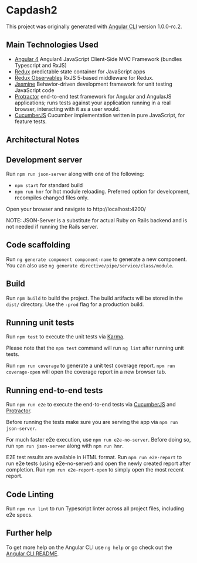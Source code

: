 # Capdash2

This project was originally generated with [Angular CLI](https://github.com/angular/angular-cli) version 1.0.0-rc.2.

## Main Technologies Used

* [Angular 4](https://angular.io/) Angular4 JavaScript Client-Side MVC Framework (bundles Typescript and RxJS)
* [Redux](http://redux.js.org/) predictable state container for JavaScript apps
* [Redux Observables](https://redux-observable.js.org/) RxJS 5-based middleware for Redux.
* [Jasmine](https://jasmine.github.io/) Behavior-driven development framework for unit testing JavaScript code
* [Protractor](http://www.protractortest.org/#/) end-to-end test framework for Angular and AngularJS applications; runs tests against your application running in a real browser, interacting with it as a user would.
* [CucumberJS](https://cucumber.io/docs/reference/javascript) Cucumber implementation written in pure JavaScript, for feature tests.

## Architectural Notes


## Development server
Run `npm run json-server` along with one of the following:

- `npm start` for standard build
- `npm run hmr` for hot module reloading. Preferred option for development, recompiles changed files only.

Open your browser and navigate to http://localhost:4200/

NOTE: JSON-Server is a substitute for actual Ruby on Rails backend and is not needed if running the Rails server.

## Code scaffolding

Run `ng generate component component-name` to generate a new component. You can also use `ng generate directive/pipe/service/class/module`.

## Build

Run `npm build` to build the project. The build artifacts will be stored in the `dist/` directory. Use the `-prod` flag for a production build.

## Running unit tests

Run `npm test` to execute the unit tests via [Karma](https://karma-runner.github.io).

Please note that the `npm test` command will run `ng lint` after running unit tests.

Run `npm run coverage` to generate a unit test coverage report.  `npm run coverage-open` will open the coverage report in a new browser tab.

## Running end-to-end tests

Run `npm run e2e` to execute the end-to-end tests via [CucumberJS](https://cucumber.io/docs/reference/javascript) and [Protractor](http://www.protractortest.org/).

Before running the tests make sure you are serving the app via `npm run json-server`.

For much faster e2e execution, use `npm run e2e-no-server`.  Before doing so, run `npm run json-server` along with `npm run hmr`.

E2E test results are available in HTML format.  Run `npm run e2e-report` to run e2e tests (using e2e-no-server) and open the newly created report after completion.  Run `npm run e2e-report-open` to simply open the most recent report.  

## Code Linting

Run `npm run lint` to run Typescript linter across all project files, including e2e specs.

## Further help

To get more help on the Angular CLI use `ng help` or go check out the [Angular CLI README](https://github.com/angular/angular-cli/blob/master/README.md).
